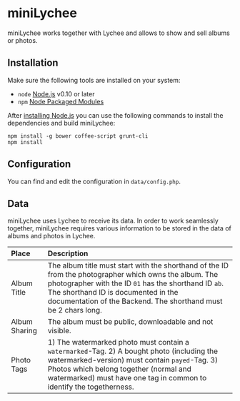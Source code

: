 # miniLychee

miniLychee works together with Lychee and allows to show and sell albums or photos.

## Installation

Make sure the following tools are installed on your system:

- `node` [Node.js](http://nodejs.org) v0.10 or later
- `npm` [Node Packaged Modules](https://www.npmjs.org)

After [installing Node.js](http://nodejs.org) you can use the following commands to install the dependencies and build miniLychee:

	npm install -g bower coffee-script grunt-cli
	npm install
	
## Configuration

You can find and edit the configuration in `data/config.php`.

## Data

miniLychee uses Lychee to receive its data. In order to work seamlessly together, miniLychee requires various information to be stored in the data of albums and photos in Lychee.

| Place | Description |
|:-----------|:------------|
| Album Title | The album title must start with the shorthand of the ID from the photographer which owns the album. The photographer with the ID `01` has the shorthand ID `ab`. The shorthand ID is documented in the documentation of the Backend. The shorthand must be 2 chars long. |
| Album Sharing | The album must be public, downloadable and not visible. |
| Photo Tags | 1) The watermarked photo must contain a `watermarked`-Tag. 2) A bought photo (including the watermarked-version) must contain `payed`-Tag. 3) Photos which belong together (normal and watermarked) must have one tag in common to identify the togetherness. |